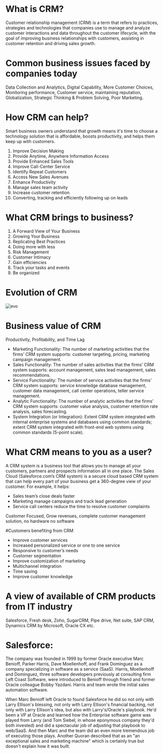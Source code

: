 # What is CRM?
Customer relationship management (CRM) is a term that refers to practices, strategies and technologies that companies use to manage and analyze customer interactions and data throughout the customer lifecycle, with the goal of improving business relationships with customers, assisting in customer retention and driving sales growth.

# Common business issues faced by companies today
Data Collection and Analytics, Digital Capability, More Customer Choices, Monitoring performance, Customer service, maintaining reputation, Globalization, Strategic Thinking &amp; Problem Solving, Poor Marketing.

# How CRM can help?
Smart business owners understand that growth means it&#39;s time to choose a technology solution that is affordable, boosts productivity, and helps them keep up with customers.

1. Improve Decision Making
2. Provide Anytime, Anywhere Information Access
3. Provide Enhanced Sales Tools
4. Improve Call-Center Service
5. Identify Repeat Customers
6. Access New Sales Avenues
7. Enhance Productivity
8. Manage sales team activity
9. Increase customer retention
10. Converting, tracking and efficiently following up on leads

# What CRM brings to business?
1. A Forward View of Your Business
2. Growing Your Business
3. Replicating Best Practices
4. Doing more with less
5. Risk Management
6. Customer Intimacy
7. Gain efficiencies
8. Track your tasks and events
9. Be organized

# Evolution of CRM
![evo](https://cloud.githubusercontent.com/assets/22348863/19444725/431aa1ca-94af-11e6-85bf-88b0539469c9.png)

# Business value of CRM
Productivity, Profitability, and Time Lag 

- Marketing Functionality: The number of marketing activities that the firms’ CRM system supports: customer targeting, pricing, marketing campaign management. 
- Sales Functionality: The number of sales activities that the firms’ CRM system supports: account management, sales lead management, sales recommendations. 
- Service Functionality: The number of service activities that the firms’ CRM system supports: service knowledge database management, customer data management, call center operations, teller service management. 
- Analytic Functionality: The number of analytic activities that the firms’ CRM system supports: customer value analysis, customer retention rate analysis, sales forecasting. 
- System Integration (or Integration): Extent CRM system integrated with internal enterprise systems and databases using common standards; extent CRM system integrated with front-end web systems using common standards (5-point scale).

# What CRM means to you as a user?
A CRM system is a business tool that allows you to manage all your customers, partners and prospects information all in one place. The Sales Cloud (Salesforce.com’s CRM system) is a secure cloud based CRM system that can help every part of your business get a 360-degree view of your customer.
For example, it helps:

- Sales team’s close deals faster
- Marketing manage campaigns and track lead generation
- Service call centers reduce the time to resolve customer complaints

Customer Focused, Grow revenues, complete customer management solution, no hardware no software

#Customers benefiting from CRM

- Improve customer services
- Increased personalized service or one to one service
- Responsive to customer’s needs
- Customer segmentation
- Improve customization of marketing
- Multichannel integration
- Time saving
- Improve customer knowledge

# A view of available of CRM products from IT industry
Salesforce, Fresh desk, Zoho, SugarCRM, Pipe drive, Net suite, SAP CRM, Dynamics CRM by Microsoft, Oracle CX etc.

# Salesforce:
The company was founded in 1999 by former Oracle executive Marc Benioff, Parker Harris, Dave Moellenhoff, and Frank Dominguez as a company specializing in software as a service (SaaS). Harris, Moellenhoff and Dominguez, three software developers previously at consulting firm Left Coast Software, were introduced to Benioff through friend and former Oracle colleague Bobby Yazdani. Harris and team wrote the initial sales automation software.

When Marc Benioff left Oracle to found Salesforce he did so not only with Larry Ellison's blessing, not only with Larry Ellison's financial backing, not only with Larry Ellison's idea, but also with Larry's/Oracle's playbook. He'd been a VP at Oracle and learned how the Enterprise software game was played from Larry (and Tom Siebel, in whose eponymous company they'd both invested) and did a spectacular job of adjusting that playbook to web/SaaS. And then Marc and the team did an even more tremendous job of executing those plays. Another Quoran described that as an "an exceptional sales and marketing machine" which is certainly true but doesn't explain how it was built.



